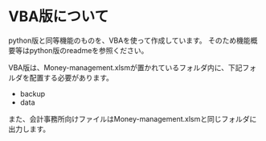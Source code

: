 # VBA版について
python版と同等機能のものを、VBAを使って作成しています。
そのため機能概要等はpython版のreadmeを参照ください。

VBA版は、Money-management.xlsmが置かれているフォルダ内に、下記フォルダを配置する必要があります。

- backup
- data

また、会計事務所向けファイルはMoney-management.xlsmと同じフォルダに出力します。
